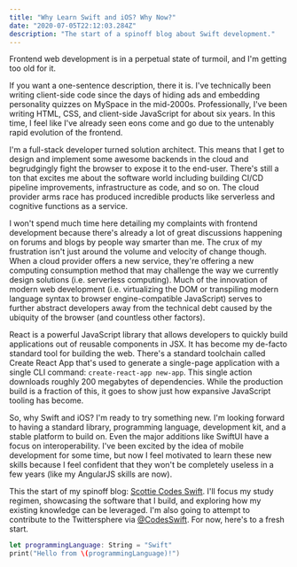 ```yaml
---
title: "Why Learn Swift and iOS? Why Now?" 
date: "2020-07-05T22:12:03.284Z"
description: "The start of a spinoff blog about Swift development."
---
```

Frontend web development is in a perpetual state of turmoil, and I'm getting too old for it.

If you want a one-sentence description, there it is. I've technically been writing client-side code since the days of hiding ads and embedding personality quizzes on MySpace in the mid-2000s. Professionally, I've been writing HTML, CSS, and client-side JavaScript for about six years. In this time, I feel like I've already seen eons come and go due to the untenably rapid evolution of the frontend.

I'm a full-stack developer turned solution architect. This means that I get to design and implement some awesome backends in the cloud and begrudgingly fight the browser to expose it to the end-user. There's still a ton that excites me about the software world including building CI/CD pipeline improvements, infrastructure as code, and so on. The cloud provider arms race has produced incredible products like serverless and cognitive functions as a service.

I won't spend much time here detailing my complaints with frontend development because there's already a lot of great discussions happening on forums and blogs by people way smarter than me. The crux of my frustration isn't just around the volume and velocity of change though. When a cloud provider offers a new service, they're offering a new computing consumption method that may challenge the way we currently design solutions (i.e. serverless computing). Much of the innovation of modern web development (i.e. virtualizing the DOM or transpiling modern language syntax to browser engine-compatible JavaScript) serves to further abstract developers away from the technical debt caused by the ubiquity of the browser (and countless other factors).

React is a powerful JavaScript library that allows developers to quickly build applications out of reusable components in JSX. It has become my de-facto standard tool for building the web. There's a standard toolchain called Create React App that's used to generate a single-page application with a single CLI command: `create-react-app new-app`. This single action downloads roughly 200 megabytes of dependencies. While the production build is a fraction of this, it goes to show just how expansive JavaScript tooling has become.

So, why Swift and iOS? I'm ready to try something new. I'm looking forward to having a standard library, programming language, development kit, and a stable platform to build on. Even the major additions like SwiftUI have a focus on interoperability. I've been excited by the idea of mobile development for some time, but now I feel motivated to learn these new skills because I feel confident that they won't be completely useless in a few years (like my AngularJS skills are now).

This the start of my spinoff blog: [Scottie Codes Swift](https://scottie.codes/swift). I'll focus my study regimen, showcasing the software that I build, and exploring how my existing knowledge can be leveraged. I'm also going to attempt to contribute to the Twittersphere via [@CodesSwift](https://twitter.com/codesswift). For now, here's to a fresh start.
```swift
let programmingLanguage: String = "Swift"
print("Hello from \(programmingLanguage)!")
```